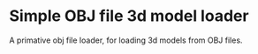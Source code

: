 # Simple OBJ file 3d model loader
 A primative obj file loader, for loading 3d models from OBJ files.
